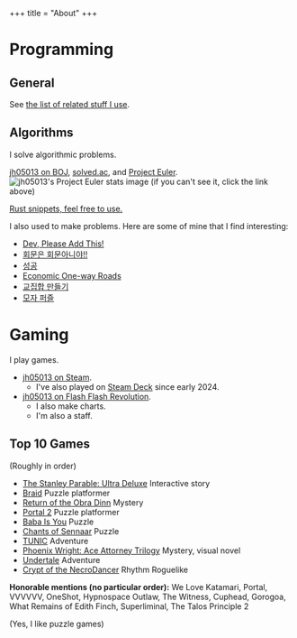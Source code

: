 +++
title = "About"
+++

# Programming
## General
See [the list of related stuff I use](/about/uses).

## Algorithms
I solve algorithmic problems.

[jh05013 on BOJ](https://www.acmicpc.net/user/jh05013),
[solved.ac](https://solved.ac/profile/jh05013), and
[Project Euler](https://projecteuler.net/profile/jh05013.png).
![jh05013's Project Euler stats image (if you can't see it, click the link above)](https://projecteuler.net/profile/jh05013.png)

[Rust snippets, feel free to use.](https://jh05013.github.io/ps_snippets/ps_snippets/)

I also used to make problems. Here are some of mine that I find interesting:
- [Dev, Please Add This!](https://www.acmicpc.net/problem/14737)
- [회문은 회문아니야!!](https://www.acmicpc.net/problem/15927)
- [성공](https://www.acmicpc.net/problem/15944)
- [Economic One-way Roads](https://www.acmicpc.net/problem/20025)
- [교집합 만들기](https://www.acmicpc.net/problem/25393)
- [모자 퍼즐](https://www.acmicpc.net/problem/27906)

# Gaming
I play games.
- [jh05013 on Steam](https://steamcommunity.com/id/jh05013/).
	- I've also played on [Steam Deck](https://store.steampowered.com/steamdeck/) since early 2024.
- [jh05013 on Flash Flash Revolution](https://www.flashflashrevolution.com/profile/jh05013/).
	- I also make charts.
	- I'm also a staff.

## Top 10 Games
(Roughly in order)
- [The Stanley Parable: Ultra Deluxe](https://store.steampowered.com/app/1703340/The_Stanley_Parable_Ultra_Deluxe/) Interactive story
- [Braid](https://store.steampowered.com/app/26800/Braid/) Puzzle platformer
- [Return of the Obra Dinn](https://store.steampowered.com/app/653530/Return_of_the_Obra_Dinn/) Mystery
- [Portal 2](https://store.steampowered.com/app/620/Portal_2/) Puzzle platformer
- [Baba Is You](https://store.steampowered.com/app/736260/Baba_Is_You/) Puzzle
- [Chants of Sennaar](https://store.steampowered.com/app/1931770/Chants_of_Sennaar/) Puzzle
- [TUNIC](https://store.steampowered.com/app/553420/TUNIC/) Adventure
- [Phoenix Wright: Ace Attorney Trilogy](https://store.steampowered.com/app/787480/Phoenix_Wright_Ace_Attorney_Trilogy/) Mystery, visual novel
- [Undertale](https://store.steampowered.com/app/391540/Undertale/) Adventure
- [Crypt of the NecroDancer](https://store.steampowered.com/app/247080/Crypt_of_the_NecroDancer/) Rhythm Roguelike

**Honorable mentions (no particular order):**
We Love Katamari, Portal, VVVVVV, OneShot, Hypnospace Outlaw,
The Witness, Cuphead, Gorogoa, What Remains of Edith Finch, Superliminal,
The Talos Principle 2

(Yes, I like puzzle games)

